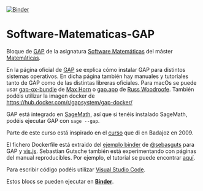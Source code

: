 [![Binder](https://mybinder.org/badge.svg)](https://beta.mybinder.org/v2/gh/pedritomelenas/Software-Matematicas-GAP/master)


# Software-Matematicas-GAP

Bloque de [GAP](https://gap-system.org) de la asignatura [Software Matemáticas](http://masteres.ugr.es/doctomat/pages/info_academica/guias_docentes/2018/306/%21) del máster [Matemáticas](http://masteres.ugr.es/doctomat/).

En la página oficial de [GAP](https://gap-system.org) se explica cómo instalar GAP para distintos sistemas operativos. En dicha página también hay manuales y tutoriales tanto de GAP como de las distintas libreras oficiales. Para macOs se puede usar [gap-ox-bundle](https://github.com/fingolfin/gap-osx-bundle) de [Max Horn](https://github.com/fingolfin) o [gap.app](https://cocoagap.sourceforge.io/) de [Russ Woodroofe](https://osebje.famnit.upr.si/~russ.woodroofe). También podéis utilizar la imagen docker de https://hub.docker.com/r/gapsystem/gap-docker/

GAP está integrado en [SageMath](http://www.sagemath.org), así que si tenéis instalado SageMath, podéis ejecutar GAP con `sage --gap`.

Parte de este curso está inspirado en el [curso](http://www.ugr.es/~pedro/gap/) que di en Badajoz en 2009.

El fichero Dockerfile está extraido del [ejemplo binder](https://github.com/sebasguts/GAPBinderDemo) de [@sebasguts](https://github.com/sebasguts) para GAP y [vis.js](http://visjs.org). Sebastian Gutsche también está experimentando con páginas del manual reproducibles. Por ejemplo, el tutorial se puede encontrar [aquí](https://sebasguts.github.io/GAPLiveTutorialTest/chap0.html).

Para escribir código podéis utilizar [Visual Studio Code](https://code.visualstudio.com).

Estos blocs se pueden ejecutar en [**Binder**](https://beta.mybinder.org/v2/gh/pedritomelenas/Software-Matematicas-GAP/master).
